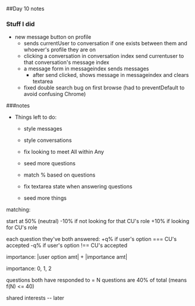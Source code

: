 ##Day 10 notes

### Stuff I did
+ new message button on profile
  - sends currentUser to conversation if one exists between them
  and whoever's profile they are on
  - clicking a conversation in conversation index send currentuser
  to that conversation's message index
  - a message form in messageindex sends messages
    + after send clicked, shows message in messageindex and clears textarea
  - fixed double search bug on first browse (had to preventDefault to avoid confusing Chrome)


###notes
+ Things left to do:
  - style messages
  - style conversations
  - fix looking to meet All within Any
  - seed more questions
  - match % based on questions

  - fix textarea state when answering questions
  - seed more things

matching:

start at 50% (neutral)
-10% if not looking for that CU's role
+10% if looking for CU's role

each question they've both answered:
  +q% if user's option === CU's accepted
  -q% if user's option !== CU's accepted

  importance: |user option amt| + |importance amt|

importance: 0, 1, 2

questions both have responded to = N
questions are 40% of total (means f(N) <= 40)


shared interests -- later
